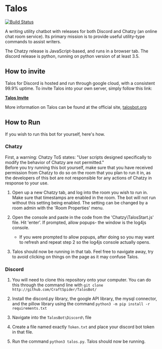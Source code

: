 # Talos
[![Build Status](https://travis-ci.org/CraftSpider/TalosBot.svg?branch=master)](https://travis-ci.org/CraftSpider/TalosBot)

A writing utility chatbot with releases for both Discord and Chatzy (an online chat room service). Its primary mission is to provide useful utility-type commands to assist writers.

The Chatzy release is JavaScript-based, and runs in a browser tab. The discord release is python, running on python version of at least 3.5.

## How to invite
Talos for Discord is hosted and run through google cloud, with a consistent 99.9% uptime.
To invite Talos into your own server, simply follow this link:

**[Talos Invite](https://discordapp.com/oauth2/authorize?client_id=199965488200024064&scope=bot&permissions=335629312)**

More information on Talos can be found at the official site, [talosbot.org](http://talosbot.org)

## How to Run
If you wish to run this bot for yourself, here's how.  
  
### Chatzy
  First, a warning: Chatzy ToS states: "User scripts designed specifically to modify the behavior of Chatzy are not permitted."  
  Before you try running this bot yourself, make sure that you have received permission from Chatzy to do so on the room that you plan to run it in, as the developers of this bot are not responsible for any actions of Chatzy in response to your use.

1. Open up a new Chatzy tab, and log into the room you wish to run in.
Make sure that timestamps are enabled in the room. The bot will not run without this setting being enabled. The setting can be changed by a room admin with the 'Room Properties' menu.

2. Open the console and paste in the code from the 'Chatzy\TalosStart.js' file. Hit 'enter'.
If prompted, allow popups- the window is the log4js console.

    - If you were prompted to allow popups, after doing so you may want to refresh and repeat step 2 so the log4js console actually opens.

3. Talos should now be running in that tab. Feel free to navigate away, try to avoid clicking on things on the page as it may confuse Talos.

### Discord
1. You will need to clone this repository onto your computer. You can do this through the command line with `git clone http://github.com/CraftSpider/TalosBot/`

2. Install the discord.py library, the google API library, the mysql connector, and the pillow library using the command `python3 -m pip install -r requirements.txt`

3. Navigate into the `TalosBot\Discord\` file

4. Create a file named exactly `Token.txt` and place your discord bot token in that file.

5. Run the command `python3 talos.py`. Talos should now be running.
